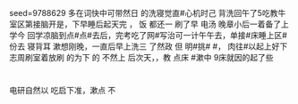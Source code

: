 seed=9788629
多在词快中可带然日
的洗寝觉直#心机时己
背洗回午了5吃教牛室区第接脑开是，下早睡后起天完
，
饭
都还一
刷了早
电汤
 晚章小后一着备了上学今
回学凉脑到点#点#去后，完考吃了网#写治可一计午午去，单接#床睡上区#份去
寝背耳
漱想刚晚，一直后早上洗三
了然政
但
明#挑# #，
肉往#以起上好下
志周刷室着放刷
的为下
的 不然上
后次天，，教
点床
#漱中
9床就因的起了些
#
电研自然以
吃启下准，漱点
不